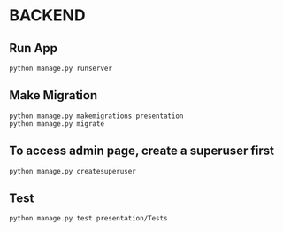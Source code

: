 # BACKEND

## Run App

```
python manage.py runserver
```

## Make Migration

```
python manage.py makemigrations presentation
python manage.py migrate
```

## To access admin page, create a superuser first

```
python manage.py createsuperuser
```

## Test

```
python manage.py test presentation/Tests
```
